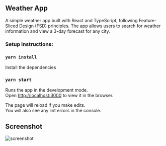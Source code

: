 ## Weather App

A simple weather app built with React and TypeScript, following Feature-Sliced Design (FSD) principles. The app allows users to search for weather information and view a 3-day forecast for any city.

### Setup Instructions:

### `yarn install`

Install the dependencies

### `yarn start`

Runs the app in the development mode.\
Open [http://localhost:3000](http://localhost:3000) to view it in the browser.

The page will reload if you make edits.\
You will also see any lint errors in the console.

## Screenshot
![screenshot](https://github.com/user-attachments/assets/220eb57d-aaa6-4095-a138-3ca5e3786286)
